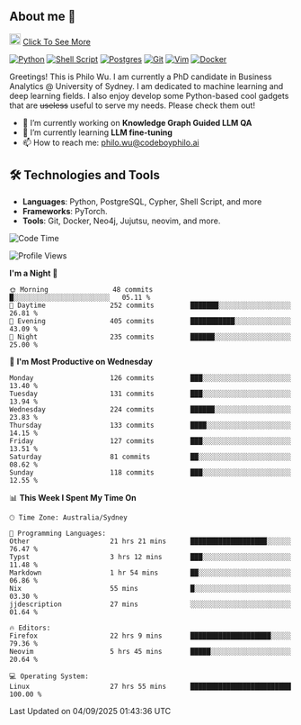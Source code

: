 ## About me 🤗

<a href="#"><img src="https://media.giphy.com/media/hvRJCLFzcasrR4ia7z/giphy.gif" width="20px" height="20px"></a> [Click To See More](https://codeboyphilo.github.io)

[![Python](https://img.shields.io/badge/python-3670A0?style=for-the-badge&logo=python&logoColor=ffdd54)](#)
[![Shell Script](https://img.shields.io/badge/shell_script-%23121011.svg?style=for-the-badge&logo=gnu-bash&logoColor=white)](#)
[![Postgres](https://img.shields.io/badge/postgres-%23316192.svg?style=for-the-badge&logo=postgresql&logoColor=white)](#)
[![Git](https://img.shields.io/badge/git-%23F05033.svg?style=for-the-badge&logo=git&logoColor=white)](#)
[![Vim](https://img.shields.io/badge/VIM-%2311AB00.svg?style=for-the-badge&logo=vim&logoColor=white)](#)
[![Docker](https://img.shields.io/badge/docker-%230db7ed.svg?style=for-the-badge&logo=docker&logoColor=white)](#)

Greetings! This is Philo Wu. I am currently a PhD candidate in Business Analytics \@ University of Sydney. I am dedicated to machine learning and deep learning fields. I also enjoy develop some Python-based cool gadgets that are ~~useless~~ useful to serve my needs. Please check them out!

- 🔭 I’m currently working on **Knowledge Graph Guided LLM QA**
- 🌱 I’m currently learning **LLM fine-tuning**
- 📫 How to reach me: philo.wu@codeboyphilo.ai

## 🛠 Technologies and Tools
- **Languages**: Python, PostgreSQL, Cypher, Shell Script, and more
- **Frameworks**: PyTorch.
- **Tools**: Git, Docker, Neo4j, Jujutsu, neovim, and more.

<!--START_SECTION:waka-->
![Code Time](http://img.shields.io/badge/Code%20Time-1%2C070%20hrs%2011%20mins-blue)

![Profile Views](http://img.shields.io/badge/Profile%20Views-16-blue)

**I'm a Night 🦉** 

```text
🌞 Morning                48 commits          █░░░░░░░░░░░░░░░░░░░░░░░░   05.11 % 
🌆 Daytime                252 commits         ███████░░░░░░░░░░░░░░░░░░   26.81 % 
🌃 Evening                405 commits         ███████████░░░░░░░░░░░░░░   43.09 % 
🌙 Night                  235 commits         ██████░░░░░░░░░░░░░░░░░░░   25.00 % 
```
📅 **I'm Most Productive on Wednesday** 

```text
Monday                   126 commits         ███░░░░░░░░░░░░░░░░░░░░░░   13.40 % 
Tuesday                  131 commits         ███░░░░░░░░░░░░░░░░░░░░░░   13.94 % 
Wednesday                224 commits         ██████░░░░░░░░░░░░░░░░░░░   23.83 % 
Thursday                 133 commits         ████░░░░░░░░░░░░░░░░░░░░░   14.15 % 
Friday                   127 commits         ███░░░░░░░░░░░░░░░░░░░░░░   13.51 % 
Saturday                 81 commits          ██░░░░░░░░░░░░░░░░░░░░░░░   08.62 % 
Sunday                   118 commits         ███░░░░░░░░░░░░░░░░░░░░░░   12.55 % 
```


📊 **This Week I Spent My Time On** 

```text
🕑︎ Time Zone: Australia/Sydney

💬 Programming Languages: 
Other                    21 hrs 21 mins      ███████████████████░░░░░░   76.47 % 
Typst                    3 hrs 12 mins       ███░░░░░░░░░░░░░░░░░░░░░░   11.48 % 
Markdown                 1 hr 54 mins        ██░░░░░░░░░░░░░░░░░░░░░░░   06.86 % 
Nix                      55 mins             █░░░░░░░░░░░░░░░░░░░░░░░░   03.30 % 
jjdescription            27 mins             ░░░░░░░░░░░░░░░░░░░░░░░░░   01.64 % 

🔥 Editors: 
Firefox                  22 hrs 9 mins       ████████████████████░░░░░   79.36 % 
Neovim                   5 hrs 45 mins       █████░░░░░░░░░░░░░░░░░░░░   20.64 % 

💻 Operating System: 
Linux                    27 hrs 55 mins      █████████████████████████   100.00 % 
```


 Last Updated on 04/09/2025 01:43:36 UTC
<!--END_SECTION:waka-->
